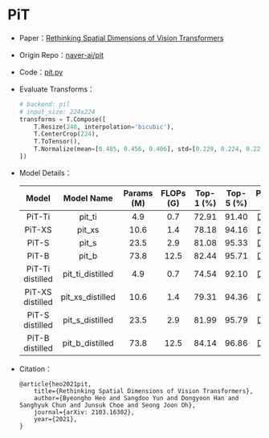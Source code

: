 # PiT
* Paper：[Rethinking Spatial Dimensions of Vision Transformers](https://arxiv.org/abs/2103.16302)
* Origin Repo：[naver-ai/pit](https://github.com/naver-ai/pit)
* Code：[pit.py](../../../ppim/models/pit.py)
* Evaluate Transforms：

    ```python
    # backend: pil
    # input_size: 224x224
    transforms = T.Compose([
        T.Resize(248, interpolation='bicubic'),
        T.CenterCrop(224),
        T.ToTensor(),
        T.Normalize(mean=[0.485, 0.456, 0.406], std=[0.229, 0.224, 0.225])
    ])
    ```

* Model Details：

    |         Model         |     Model Name        | Params (M) | FLOPs (G) | Top-1 (%) | Top-5 (%) |      Pretrained Model        |
    |:---------------------:|:---------------------:|:----------:|:---------:|:---------:|:---------:|:----------------------------:|
    | PiT-Ti                | pit_ti                | 4.9        | 0.7       | 72.91     |  91.40    | [Download][pit_ti]           |
    | PiT-XS                | pit_xs                | 10.6       | 1.4       | 78.18     |  94.16    | [Download][pit_xs]           |
    | PiT-S                 | pit_s                 | 23.5       | 2.9       | 81.08     |  95.33    | [Download][pit_s]            |
    | PiT-B                 | pit_b                 | 73.8       | 12.5      | 82.44     |  95.71    | [Download][pit_b]            |
    | PiT-Ti distilled      | pit_ti_distilled      | 4.9        | 0.7       | 74.54     |  92.10    | [Download][pit_ti_distilled] |
    | PiT-XS distilled      | pit_xs_distilled      | 10.6       | 1.4       | 79.31     |  94.36    | [Download][pit_xs_distilled] |
    | PiT-S distilled       | pit_s_distilled       | 23.5       | 2.9       | 81.99     |  95.79    | [Download][pit_s_distilled]  |
    | PiT-B distilled       | pit_b_distilled       | 73.8       | 12.5      | 84.14     |  96.86    | [Download][pit_b_distilled]  |


[pit_ti]:https://bj.bcebos.com/v1/ai-studio-online/3d0fe9a33bb74abaa0648f6200b37e5b49ca9a4f15a04afbab7a885da64dfa62?responseContentDisposition=attachment%3B%20filename%3Dpit_ti.pdparams
[pit_xs]:https://bj.bcebos.com/v1/ai-studio-online/4bee539cc81a477a8bae4795f91d583c810ea4832e6d4ed983b37883669e6a6d?responseContentDisposition=attachment%3B%20filename%3Dpit_xs.pdparams
[pit_s]:https://bj.bcebos.com/v1/ai-studio-online/232c216331d04fb58f77839673b34652ea229a9ab84044a493e08cd802ab4fe3?responseContentDisposition=attachment%3B%20filename%3Dpit_s.pdparams
[pit_b]:https://bj.bcebos.com/v1/ai-studio-online/26f33b44d9424626b74eb7cfad2041582afabdebd6474afa976cc0a55c226791?responseContentDisposition=attachment%3B%20filename%3Dpit_b.pdparams
[pit_ti_distilled]:https://bj.bcebos.com/v1/ai-studio-online/9707c73717274b5e880e8401b85dcf9ad12b0d7e47944af68b3d6a2236b70567?responseContentDisposition=attachment%3B%20filename%3Dpit_ti_distill.pdparams
[pit_xs_distilled]:https://bj.bcebos.com/v1/ai-studio-online/61aa3339366d4315854bf67a8df1cea20f4a2402b2d94d7688d995423a197df1?responseContentDisposition=attachment%3B%20filename%3Dpit_xs_distill.pdparams
[pit_s_distilled]:https://bj.bcebos.com/v1/ai-studio-online/65acbfa1d6a94c689225fe95c6ec48567f5c05ee051243d6abe3bbcbd6119f5d?responseContentDisposition=attachment%3B%20filename%3Dpit_s_distill.pdparams
[pit_b_distilled]:https://bj.bcebos.com/v1/ai-studio-online/2d6631b21542486b8333440c612847f35a7782d2890f4514ad8007c34ae77e66?responseContentDisposition=attachment%3B%20filename%3Dpit_b_distill.pdparams

* Citation：

    ```
    @article{heo2021pit,
        title={Rethinking Spatial Dimensions of Vision Transformers},
        author={Byeongho Heo and Sangdoo Yun and Dongyoon Han and Sanghyuk Chun and Junsuk Choe and Seong Joon Oh},
        journal={arXiv: 2103.16302},
        year={2021},
    }
    ```
